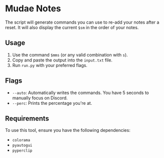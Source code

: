 # Mudae Notes
The script will generate commands you can use to re-add your notes after a reset. It will also display the current `$sm` in the order of your notes.

## Usage

1. Use the command `$mms` (or any valid combination with `s`).
2. Copy and paste the output into the `input.txt` file.
3. Run `run.py` with your preferred flags.

## Flags

- `--auto`: Automatically writes the commands. You have 5 seconds to manually focus on Discord.
- `--perc`: Prints the percentage you're at.

## Requirements

To use this tool, ensure you have the following dependencies:

- `colorama`
- `pyautogui`
- `pyperclip`
